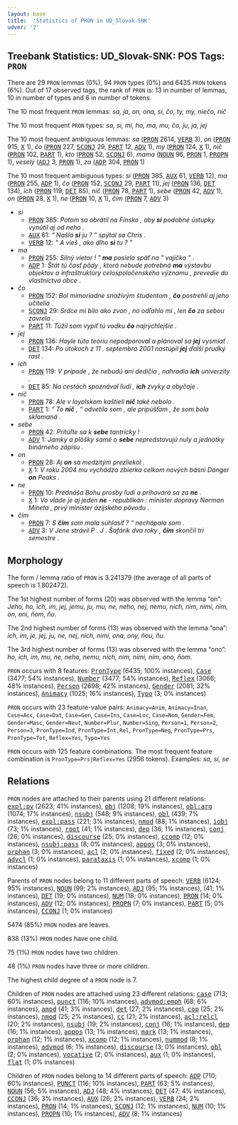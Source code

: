 ```yaml
---
layout: base
title:  'Statistics of PRON in UD_Slovak-SNK'
udver: '2'
---
```


## Treebank Statistics: UD_Slovak-SNK: POS Tags: `PRON`

There are 29 `PRON` lemmas (0%), 94 `PRON` types (0%) and 6435 `PRON` tokens (6%).
Out of 17 observed tags, the rank of `PRON` is: 13 in number of lemmas, 10 in number of types and 6 in number of tokens.

The 10 most frequent `PRON` lemmas: <em>sa, ja, on, ona, si, čo, ty, my, niečo, nič</em>

The 10 most frequent `PRON` types:  <em>sa, si, mi, ho, ma, mu, čo, ju, ja, jej</em>

The 10 most frequent ambiguous lemmas: <em>sa</em> (<tt><a href="sk_snk-pos-PRON.html">PRON</a></tt> 2614, <tt><a href="sk_snk-pos-VERB.html">VERB</a></tt> 3), <em>on</em> (<tt><a href="sk_snk-pos-PRON.html">PRON</a></tt> 915, <tt><a href="sk_snk-pos-X.html">X</a></tt> 1), <em>čo</em> (<tt><a href="sk_snk-pos-PRON.html">PRON</a></tt> 227, <tt><a href="sk_snk-pos-SCONJ.html">SCONJ</a></tt> 29, <tt><a href="sk_snk-pos-PART.html">PART</a></tt> 12, <tt><a href="sk_snk-pos-ADV.html">ADV</a></tt> 1), <em>my</em> (<tt><a href="sk_snk-pos-PRON.html">PRON</a></tt> 124, <tt><a href="sk_snk-pos-X.html">X</a></tt> 1), <em>nič</em> (<tt><a href="sk_snk-pos-PRON.html">PRON</a></tt> 102, <tt><a href="sk_snk-pos-PART.html">PART</a></tt> 1), <em>kto</em> (<tt><a href="sk_snk-pos-PRON.html">PRON</a></tt> 52, <tt><a href="sk_snk-pos-SCONJ.html">SCONJ</a></tt> 6), <em>mama</em> (<tt><a href="sk_snk-pos-NOUN.html">NOUN</a></tt> 96, <tt><a href="sk_snk-pos-PRON.html">PRON</a></tt> 1, <tt><a href="sk_snk-pos-PROPN.html">PROPN</a></tt> 1), <em>veselý</em> (<tt><a href="sk_snk-pos-ADJ.html">ADJ</a></tt> 3, <tt><a href="sk_snk-pos-PRON.html">PRON</a></tt> 1), <em>za</em> (<tt><a href="sk_snk-pos-ADP.html">ADP</a></tt> 304, <tt><a href="sk_snk-pos-PRON.html">PRON</a></tt> 1)

The 10 most frequent ambiguous types:  <em>si</em> (<tt><a href="sk_snk-pos-PRON.html">PRON</a></tt> 385, <tt><a href="sk_snk-pos-AUX.html">AUX</a></tt> 61, <tt><a href="sk_snk-pos-VERB.html">VERB</a></tt> 12), <em>ma</em> (<tt><a href="sk_snk-pos-PRON.html">PRON</a></tt> 255, <tt><a href="sk_snk-pos-ADP.html">ADP</a></tt> 1), <em>čo</em> (<tt><a href="sk_snk-pos-PRON.html">PRON</a></tt> 152, <tt><a href="sk_snk-pos-SCONJ.html">SCONJ</a></tt> 29, <tt><a href="sk_snk-pos-PART.html">PART</a></tt> 11), <em>jej</em> (<tt><a href="sk_snk-pos-PRON.html">PRON</a></tt> 136, <tt><a href="sk_snk-pos-DET.html">DET</a></tt> 134), <em>ich</em> (<tt><a href="sk_snk-pos-PRON.html">PRON</a></tt> 119, <tt><a href="sk_snk-pos-DET.html">DET</a></tt> 85), <em>nič</em> (<tt><a href="sk_snk-pos-PRON.html">PRON</a></tt> 78, <tt><a href="sk_snk-pos-PART.html">PART</a></tt> 1), <em>sebe</em> (<tt><a href="sk_snk-pos-PRON.html">PRON</a></tt> 42, <tt><a href="sk_snk-pos-ADV.html">ADV</a></tt> 1), <em>on</em> (<tt><a href="sk_snk-pos-PRON.html">PRON</a></tt> 28, <tt><a href="sk_snk-pos-X.html">X</a></tt> 1), <em>ne</em> (<tt><a href="sk_snk-pos-PRON.html">PRON</a></tt> 10, <tt><a href="sk_snk-pos-X.html">X</a></tt> 1), <em>čím</em> (<tt><a href="sk_snk-pos-PRON.html">PRON</a></tt> 7, <tt><a href="sk_snk-pos-ADV.html">ADV</a></tt> 3)


* <em>si</em>
  * <tt><a href="sk_snk-pos-PRON.html">PRON</a></tt> 385: <em>Potom sa obrátil na Fínsko , aby <b>si</b> podobné ústupky vynútil aj od neho .</em>
  * <tt><a href="sk_snk-pos-AUX.html">AUX</a></tt> 61: <em>“ Našla <b>si</b> ju ? “ spýtal sa Chris .</em>
  * <tt><a href="sk_snk-pos-VERB.html">VERB</a></tt> 12: <em>" A vieš , ako dlho <b>si</b> tu ? "</em>
* <em>ma</em>
  * <tt><a href="sk_snk-pos-PRON.html">PRON</a></tt> 255: <em>Silný vietor ! " <b>ma</b> posiela späť na " vajíčko " .</em>
  * <tt><a href="sk_snk-pos-ADP.html">ADP</a></tt> 1: <em>Štát tú časť pôdy , ktorá nebude potrebná <b>ma</b> výstavbu objektov a infraštruktúry celospoločenského významu , prevedie do vlastníctva obce .</em>
* <em>čo</em>
  * <tt><a href="sk_snk-pos-PRON.html">PRON</a></tt> 152: <em>Bol mimoriadne snaživým študentom , <b>čo</b> postrehli aj jeho učitelia .</em>
  * <tt><a href="sk_snk-pos-SCONJ.html">SCONJ</a></tt> 29: <em>Srdce mi bilo ako zvon , no odľahlo mi , len <b>čo</b> za sebou zavrela .</em>
  * <tt><a href="sk_snk-pos-PART.html">PART</a></tt> 11: <em>Túžil som vypiť tú vodku <b>čo</b> najrýchlejšie .</em>
* <em>jej</em>
  * <tt><a href="sk_snk-pos-PRON.html">PRON</a></tt> 136: <em>Hoyle túto teóriu nepodporoval a plánoval sa <b>jej</b> vysmiať .</em>
  * <tt><a href="sk_snk-pos-DET.html">DET</a></tt> 134: <em>Po útokoch z 11 . septembra 2001 nastúpil <b>jej</b> ďalší prudký rast .</em>
* <em>ich</em>
  * <tt><a href="sk_snk-pos-PRON.html">PRON</a></tt> 119: <em>V prípade , že nebudú ani dedičia , nahradia <b>ich</b> univerzity .</em>
  * <tt><a href="sk_snk-pos-DET.html">DET</a></tt> 85: <em>Na cestách spoznával ľudí , <b>ich</b> zvyky a obyčaje .</em>
* <em>nič</em>
  * <tt><a href="sk_snk-pos-PRON.html">PRON</a></tt> 78: <em>Ale v loyolskom kaštieli <b>nič</b> také nebolo .</em>
  * <tt><a href="sk_snk-pos-PART.html">PART</a></tt> 1: <em>“ To <b>nič</b> , “ odvetila som , ale pripúšťam , že som bola sklamaná .</em>
* <em>sebe</em>
  * <tt><a href="sk_snk-pos-PRON.html">PRON</a></tt> 42: <em>Pritúľte sa k <b>sebe</b> tantricky !</em>
  * <tt><a href="sk_snk-pos-ADV.html">ADV</a></tt> 1: <em>Jamky a plôšky samé o <b>sebe</b> nepredstavujú nuly a jednotky binárneho zápisu .</em>
* <em>on</em>
  * <tt><a href="sk_snk-pos-PRON.html">PRON</a></tt> 28: <em>Aj <b>on</b> sa medzitým prezliekol .</em>
  * <tt><a href="sk_snk-pos-X.html">X</a></tt> 1: <em>V roku 2004 mu vychádza zbierka celkom nových básni Danger <b>on</b> Peaks .</em>
* <em>ne</em>
  * <tt><a href="sk_snk-pos-PRON.html">PRON</a></tt> 10: <em>Prednáša Bohu prosby ľudí a prihovárá sa za <b>ne</b> .</em>
  * <tt><a href="sk_snk-pos-X.html">X</a></tt> 1: <em>Vo vláde je aj jeden <b>ne</b> ‐ republikán : minister dopravy Norman Mineta , prvý minister ázijského pôvodu .</em>
* <em>čím</em>
  * <tt><a href="sk_snk-pos-PRON.html">PRON</a></tt> 7: <em>S <b>čím</b> som mala súhlasiť ? “ nechápala som .</em>
  * <tt><a href="sk_snk-pos-ADV.html">ADV</a></tt> 3: <em>V Jene strávil P . J . Šafárik dva roky , <b>čím</b> skončil tri semestre .</em>

## Morphology

The form / lemma ratio of `PRON` is 3.241379 (the average of all parts of speech is 1.802472).

The 1st highest number of forms (20) was observed with the lemma “on”: <em>Jeho, ho, ich, im, jej, jemu, ju, mu, ne, neho, nej, nemu, nich, nim, nimi, ním, on, oni, ňom, ňu</em>.

The 2nd highest number of forms (13) was observed with the lemma “ona”: <em>ich, im, je, jej, ju, ne, nej, nich, nimi, ona, ony, ňou, ňu</em>.

The 3rd highest number of forms (13) was observed with the lemma “ono”: <em>ho, ich, im, mu, ne, neho, nemu, nich, nim, nimi, ním, ono, ňom</em>.

`PRON` occurs with 8 features: <tt><a href="sk_snk-feat-PronType.html">PronType</a></tt> (6435; 100% instances), <tt><a href="sk_snk-feat-Case.html">Case</a></tt> (3477; 54% instances), <tt><a href="sk_snk-feat-Number.html">Number</a></tt> (3477; 54% instances), <tt><a href="sk_snk-feat-Reflex.html">Reflex</a></tt> (3066; 48% instances), <tt><a href="sk_snk-feat-Person.html">Person</a></tt> (2698; 42% instances), <tt><a href="sk_snk-feat-Gender.html">Gender</a></tt> (2081; 32% instances), <tt><a href="sk_snk-feat-Animacy.html">Animacy</a></tt> (1025; 16% instances), <tt><a href="sk_snk-feat-Typo.html">Typo</a></tt> (3; 0% instances)

`PRON` occurs with 23 feature-value pairs: `Animacy=Anim`, `Animacy=Inan`, `Case=Acc`, `Case=Dat`, `Case=Gen`, `Case=Ins`, `Case=Loc`, `Case=Nom`, `Gender=Fem`, `Gender=Masc`, `Gender=Neut`, `Number=Plur`, `Number=Sing`, `Person=1`, `Person=2`, `Person=3`, `PronType=Ind`, `PronType=Int,Rel`, `PronType=Neg`, `PronType=Prs`, `PronType=Tot`, `Reflex=Yes`, `Typo=Yes`

`PRON` occurs with 125 feature combinations.
The most frequent feature combination is `PronType=Prs|Reflex=Yes` (2956 tokens).
Examples: <em>sa, si, se</em>


## Relations

`PRON` nodes are attached to their parents using 21 different relations: <tt><a href="sk_snk-dep-expl-pv.html">expl:pv</a></tt> (2623; 41% instances), <tt><a href="sk_snk-dep-obj.html">obj</a></tt> (1208; 19% instances), <tt><a href="sk_snk-dep-obl-arg.html">obl:arg</a></tt> (1074; 17% instances), <tt><a href="sk_snk-dep-nsubj.html">nsubj</a></tt> (548; 9% instances), <tt><a href="sk_snk-dep-obl.html">obl</a></tt> (439; 7% instances), <tt><a href="sk_snk-dep-expl-pass.html">expl:pass</a></tt> (221; 3% instances), <tt><a href="sk_snk-dep-nmod.html">nmod</a></tt> (88; 1% instances), <tt><a href="sk_snk-dep-iobj.html">iobj</a></tt> (73; 1% instances), <tt><a href="sk_snk-dep-root.html">root</a></tt> (41; 1% instances), <tt><a href="sk_snk-dep-dep.html">dep</a></tt> (36; 1% instances), <tt><a href="sk_snk-dep-conj.html">conj</a></tt> (26; 0% instances), <tt><a href="sk_snk-dep-discourse.html">discourse</a></tt> (25; 0% instances), <tt><a href="sk_snk-dep-ccomp.html">ccomp</a></tt> (12; 0% instances), <tt><a href="sk_snk-dep-nsubj-pass.html">nsubj:pass</a></tt> (8; 0% instances), <tt><a href="sk_snk-dep-appos.html">appos</a></tt> (3; 0% instances), <tt><a href="sk_snk-dep-orphan.html">orphan</a></tt> (3; 0% instances), <tt><a href="sk_snk-dep-acl.html">acl</a></tt> (2; 0% instances), <tt><a href="sk_snk-dep-fixed.html">fixed</a></tt> (2; 0% instances), <tt><a href="sk_snk-dep-advcl.html">advcl</a></tt> (1; 0% instances), <tt><a href="sk_snk-dep-parataxis.html">parataxis</a></tt> (1; 0% instances), <tt><a href="sk_snk-dep-xcomp.html">xcomp</a></tt> (1; 0% instances)

Parents of `PRON` nodes belong to 11 different parts of speech: <tt><a href="sk_snk-pos-VERB.html">VERB</a></tt> (6124; 95% instances), <tt><a href="sk_snk-pos-NOUN.html">NOUN</a></tt> (99; 2% instances), <tt><a href="sk_snk-pos-ADJ.html">ADJ</a></tt> (95; 1% instances),  (41; 1% instances), <tt><a href="sk_snk-pos-DET.html">DET</a></tt> (19; 0% instances), <tt><a href="sk_snk-pos-NUM.html">NUM</a></tt> (18; 0% instances), <tt><a href="sk_snk-pos-PRON.html">PRON</a></tt> (14; 0% instances), <tt><a href="sk_snk-pos-ADV.html">ADV</a></tt> (12; 0% instances), <tt><a href="sk_snk-pos-PROPN.html">PROPN</a></tt> (7; 0% instances), <tt><a href="sk_snk-pos-PART.html">PART</a></tt> (5; 0% instances), <tt><a href="sk_snk-pos-CCONJ.html">CCONJ</a></tt> (1; 0% instances)

5474 (85%) `PRON` nodes are leaves.

838 (13%) `PRON` nodes have one child.

75 (1%) `PRON` nodes have two children.

48 (1%) `PRON` nodes have three or more children.

The highest child degree of a `PRON` node is 7.

Children of `PRON` nodes are attached using 23 different relations: <tt><a href="sk_snk-dep-case.html">case</a></tt> (713; 60% instances), <tt><a href="sk_snk-dep-punct.html">punct</a></tt> (116; 10% instances), <tt><a href="sk_snk-dep-advmod-emph.html">advmod:emph</a></tt> (68; 6% instances), <tt><a href="sk_snk-dep-amod.html">amod</a></tt> (41; 3% instances), <tt><a href="sk_snk-dep-det.html">det</a></tt> (27; 2% instances), <tt><a href="sk_snk-dep-cop.html">cop</a></tt> (25; 2% instances), <tt><a href="sk_snk-dep-nmod.html">nmod</a></tt> (25; 2% instances), <tt><a href="sk_snk-dep-cc.html">cc</a></tt> (21; 2% instances), <tt><a href="sk_snk-dep-acl-relcl.html">acl:relcl</a></tt> (20; 2% instances), <tt><a href="sk_snk-dep-nsubj.html">nsubj</a></tt> (19; 2% instances), <tt><a href="sk_snk-dep-conj.html">conj</a></tt> (16; 1% instances), <tt><a href="sk_snk-dep-dep.html">dep</a></tt> (16; 1% instances), <tt><a href="sk_snk-dep-appos.html">appos</a></tt> (13; 1% instances), <tt><a href="sk_snk-dep-mark.html">mark</a></tt> (13; 1% instances), <tt><a href="sk_snk-dep-orphan.html">orphan</a></tt> (12; 1% instances), <tt><a href="sk_snk-dep-xcomp.html">xcomp</a></tt> (12; 1% instances), <tt><a href="sk_snk-dep-nummod.html">nummod</a></tt> (8; 1% instances), <tt><a href="sk_snk-dep-advmod.html">advmod</a></tt> (6; 1% instances), <tt><a href="sk_snk-dep-discourse.html">discourse</a></tt> (3; 0% instances), <tt><a href="sk_snk-dep-obl.html">obl</a></tt> (2; 0% instances), <tt><a href="sk_snk-dep-vocative.html">vocative</a></tt> (2; 0% instances), <tt><a href="sk_snk-dep-aux.html">aux</a></tt> (1; 0% instances), <tt><a href="sk_snk-dep-flat.html">flat</a></tt> (1; 0% instances)

Children of `PRON` nodes belong to 14 different parts of speech: <tt><a href="sk_snk-pos-ADP.html">ADP</a></tt> (710; 60% instances), <tt><a href="sk_snk-pos-PUNCT.html">PUNCT</a></tt> (116; 10% instances), <tt><a href="sk_snk-pos-PART.html">PART</a></tt> (63; 5% instances), <tt><a href="sk_snk-pos-NOUN.html">NOUN</a></tt> (56; 5% instances), <tt><a href="sk_snk-pos-ADJ.html">ADJ</a></tt> (48; 4% instances), <tt><a href="sk_snk-pos-DET.html">DET</a></tt> (47; 4% instances), <tt><a href="sk_snk-pos-CCONJ.html">CCONJ</a></tt> (36; 3% instances), <tt><a href="sk_snk-pos-AUX.html">AUX</a></tt> (26; 2% instances), <tt><a href="sk_snk-pos-VERB.html">VERB</a></tt> (24; 2% instances), <tt><a href="sk_snk-pos-PRON.html">PRON</a></tt> (14; 1% instances), <tt><a href="sk_snk-pos-SCONJ.html">SCONJ</a></tt> (12; 1% instances), <tt><a href="sk_snk-pos-NUM.html">NUM</a></tt> (10; 1% instances), <tt><a href="sk_snk-pos-PROPN.html">PROPN</a></tt> (10; 1% instances), <tt><a href="sk_snk-pos-ADV.html">ADV</a></tt> (8; 1% instances)

